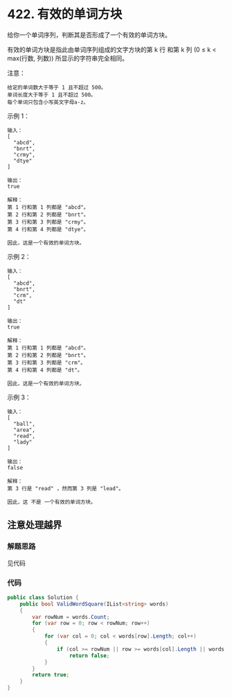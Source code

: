 #  422. 有效的单词方块
给你一个单词序列，判断其是否形成了一个有效的单词方块。

有效的单词方块是指此由单词序列组成的文字方块的第 k 行 和第 k 列 (0 ≤ k < max(行数, 列数)) 所显示的字符串完全相同。

注意：
```
给定的单词数大于等于 1 且不超过 500。
单词长度大于等于 1 且不超过 500。
每个单词只包含小写英文字母a-z。
```

示例 1：
```
输入：
[
  "abcd",
  "bnrt",
  "crmy",
  "dtye"
]

输出：
true

解释：
第 1 行和第 1 列都是 "abcd"。
第 2 行和第 2 列都是 "bnrt"。
第 3 行和第 3 列都是 "crmy"。
第 4 行和第 4 列都是 "dtye"。

因此，这是一个有效的单词方块。
```

示例 2：
```
输入：
[
  "abcd",
  "bnrt",
  "crm",
  "dt"
]

输出：
true

解释：
第 1 行和第 1 列都是 "abcd"。
第 2 行和第 2 列都是 "bnrt"。
第 3 行和第 3 列都是 "crm"。
第 4 行和第 4 列都是 "dt"。

因此，这是一个有效的单词方块。
```

示例 3：
```
输入：
[
  "ball",
  "area",
  "read",
  "lady"
]

输出：
false

解释：
第 3 行是 "read" ，然而第 3 列是 "lead"。

因此，这 不是 一个有效的单词方块。
```
## 注意处理越界
### 解题思路
见代码

### 代码

```csharp
public class Solution {
    public bool ValidWordSquare(IList<string> words)
    {
        var rowNum = words.Count;
        for (var row = 0; row < rowNum; row++)
        {
            for (var col = 0; col < words[row].Length; col++)
            {
                if (col >= rowNum || row >= words[col].Length || words[row][col] != words[col][row])
                    return false;
            }
        }
        return true;
    }
}
```
